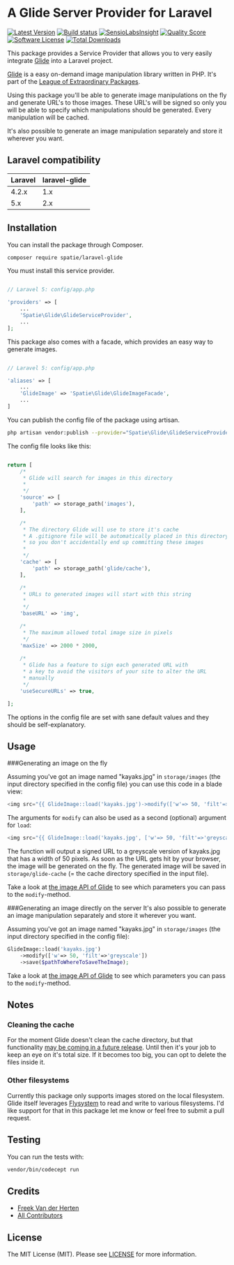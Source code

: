 # A Glide Server Provider for Laravel
[![Latest Version](https://img.shields.io/github/release/spatie/laravel-glide.svg?style=flat-square)](https://github.com/spatie/laravel-glide/releases)
[![Build status](https://img.shields.io/travis/spatie/laravel-glide.svg)](https://travis-ci.org/spatie/laravel-glide)
[![SensioLabsInsight](https://img.shields.io/sensiolabs/i/ad0422ca-e31f-44a3-b01a-ee5ec757b18d.svg)](https://insight.sensiolabs.com/projects/ad0422ca-e31f-44a3-b01a-ee5ec757b18d)
[![Quality Score](https://img.shields.io/scrutinizer/g/spatie/laravel-glide.svg?style=flat-square)](https://scrutinizer-ci.com/g/spatie/laravel-glide)
[![Software License](https://img.shields.io/badge/license-MIT-brightgreen.svg?style=flat-square)](LICENSE.md)
[![Total Downloads](https://img.shields.io/packagist/dt/spatie/laravel-glide.svg?style=flat-square)](https://packagist.org/packages/spatie/laravel-glide)

This package provides a Service Provider that allows you to very easily integrate [Glide](http://glide.thephpleague.com/) into a Laravel project.

[Glide](http://glide.thephpleague.com/) is a easy on-demand image manipulation library written in PHP. It's part of the [League of Extraordinary Packages](http://thephpleague.com/).

Using this package you'll be able to generate image manipulations on the fly and generate URL's to those images. These URL's will be signed so only you will be able to specify which manipulations should be generated. Every manipulation will be cached.

It's also possible to generate an image manipulation separately and store it wherever you want.

## Laravel compatibility

 Laravel  | laravel-glide
:---------|:----------
 4.2.x    | 1.x
 5.x      | 2.x


## Installation


You can install the package through Composer.

```bash
composer require spatie/laravel-glide
```

You must install this service provider.

```php

// Laravel 5: config/app.php

'providers' => [
    ...
    'Spatie\Glide\GlideServiceProvider',
    ...
];
```

This package also comes with a facade, which provides an easy way to generate images.

```php

// Laravel 5: config/app.php

'aliases' => [
	...
    'GlideImage' => 'Spatie\Glide\GlideImageFacade',
    ...
]
```


You can publish the config file of the package using artisan.

```bash
php artisan vendor:publish --provider="Spatie\Glide\GlideServiceProvider"
```

The config file looks like this:
```php

return [
    /*
     * Glide will search for images in this directory
     *
     */
    'source' => [
        'path' => storage_path('images'),
    ],

    /*
     * The directory Glide will use to store it's cache
     * A .gitignore file will be automatically placed in this directory
     * so you don't accidentally end up committing these images
     *
     */
    'cache' => [
        'path' => storage_path('glide/cache'),
    ],

    /*
     * URLs to generated images will start with this string
     *
     */
    'baseURL' => 'img',

    /*
     * The maximum allowed total image size in pixels
     */
    'maxSize' => 2000 * 2000,
    
    /*
     * Glide has a feature to sign each generated URL with
     * a key to avoid the visitors of your site to alter the URL
     * manually
     */
    'useSecureURLs' => true,

];

```


The options in the config file are set with sane default values and they should be self-explanatory.

## Usage 

###Generating an image on the fly

Assuming you've got an image named "kayaks.jpg" in ```storage/images``` (the  input directory specified in the config file) you can use this code in a blade view:

```php
<img src="{{ GlideImage::load('kayaks.jpg')->modify(['w'=> 50, 'filt'=>'greyscale']) }}" />
```
The arguments for ```modify``` can also be used as a second (optional) argument for ```load```:

```php
<img src="{{ GlideImage::load('kayaks.jpg', ['w'=> 50, 'filt'=>'greyscale']) }}" />
```

The function will output a signed URL to a greyscale version of kayaks.jpg that has a width of 50 pixels. As soon as the URL gets hit by your browser, the image will be generated on the fly. The generated image will be saved in ```storage/glide-cache``` (= the cache directory specified in the input file).

Take a look at [the image API of Glide](http://glide.thephpleague.com/api/size/) to see which parameters you can pass to the ```modify```-method.

###Generating an image directly on the server
It's also possible to generate an image manipulation separately and store it wherever you want.

Assuming you've got an image named "kayaks.jpg" in ```storage/images``` (the  input directory specified in the config file):
```php
GlideImage::load('kayaks.jpg')
	->modify(['w'=> 50, 'filt'=>'greyscale'])
	->save($pathToWhereToSaveTheImage);
```

Take a look at [the image API of Glide](http://glide.thephpleague.com/api/size/) to see which parameters you can pass to the ```modify```-method.

## Notes
### Cleaning the cache
For the moment Glide doesn't clean the cache directory, but that functionality [may be coming in a future release](https://github.com/thephpleague/glide/issues/7). Until then it's your job to keep an eye on it's total size. If it becomes too big, you can opt to delete the files inside it.
### Other filesystems
Currently this package only supports images stored on the local filesystem. Glide itself leverages [Flysystem](https://github.com/thephpleague/flysystem) to read and write to various filesystems. I'd like support for that in this package let me know or feel free to submit a pull request.

## Testing

You can run the tests with:

```bash
vendor/bin/codecept run
```

## Credits

- [Freek Van der Herten](https:/murze.be)
- [All Contributors](https://github.com/freekmurze/laravel-glide/contributors)

## License

The MIT License (MIT). Please see [LICENSE](https://github.com/freekmurze/laravel-glide/blob/master/LICENSE) for more information.

